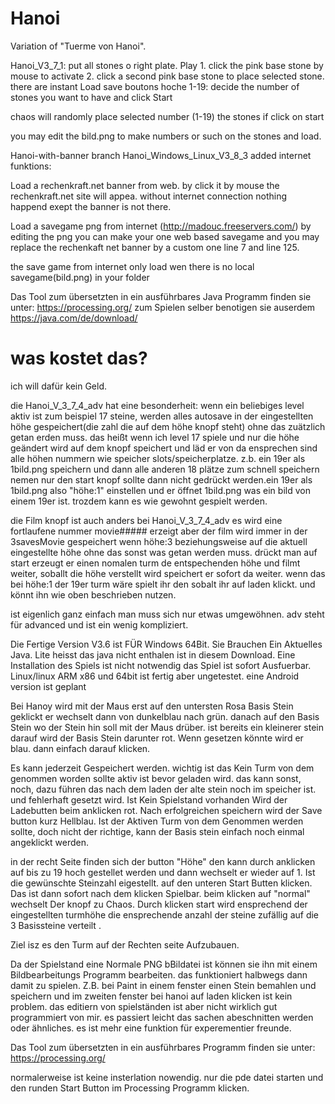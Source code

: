 # Hanoi
Variation of "Tuerme von Hanoi".




Hanoi_V3_7_1:
put all stones o right plate.
Play 1. click the pink base stone by mouse to activate
2. click a second pink base stone to place selected stone.
there are instant Load save boutons hoche 1-19: decide the number of stones you want to have
and click Start

chaos will randomly place selected number (1-19) the stones if click on start

you may edit the bild.png to make numbers or such on the stones and load.

Hanoi-with-banner branch
Hanoi_Windows_Linux_V3_8_3
added internet funktions:

Load a rechenkraft.net banner from web. by click it by mouse the rechenkraft.net site will appea. without internet connection nothing happend exept the banner is not there.

Load a savegame png from internet (http://madouc.freeservers.com/)
by editing the png you can make your one web based savegame and you may replace the rechenkaft net banner by a custom one
line 7 and line 125.

the save game from internet only load wen there is no local savegame(bild.png) in your folder


Das Tool zum übersetzten in ein ausführbares Java Programm finden sie unter: https://processing.org/
zum Spielen selber benotigen sie auserdem
https://java.com/de/download/

# was kostet das?

ich will dafür kein Geld.

die Hanoi_V_3_7_4_adv hat eine besonderheit:
wenn ein beliebiges level aktiv ist zum beispiel 17 steine, werden alles autosave in der eingestellten höhe gespeichert(die zahl die auf dem höhe knopf steht) ohne das zuätzlich getan erden muss.
das heißt wenn ich level 17 spiele und nur die höhe geändert wird auf dem knopf  speichert und läd er von da ensprechen sind alle höhen nummern wie speicher slots/speicherplatze. z.b. ein 19er als 1bild.png speichern und dann alle anderen 18 plätze zum schnell speichern nemen nur den start knopf sollte dann nicht gedrückt werden.ein 19er als 1bild.png also "höhe:1" einstellen und er öffnet 1bild.png was ein bild von einem 19er ist. trozdem kann es wie gewohnt gespielt werden.

die Film knopf ist auch anders bei Hanoi_V_3_7_4_adv es wird eine fortlaufene nummer movie##### erzeigt aber der film wird immer in der 3savesMovie gespeichert wenn höhe:3 beziehungsweise auf die aktuell eingestellte höhe ohne das sonst was getan werden muss. drückt man auf start erzeugt er einen nomalen turm de entspechenden höhe und filmt weiter, soballt die höhe verstellt wird speichert er sofort da weiter. wenn das bei höhe:1 der 19er turm wäre spielt ihr den sobalt ihr auf laden klickt. und könnt ihn wie oben beschrieben nutzen.

ist eigenlich ganz einfach man muss sich nur etwas umgewöhnen.
adv steht für advanced und ist ein wenig kompliziert.




Die Fertige Version V3.6 ist FÜR Windows 64Bit. Sie Brauchen Ein Aktuelles Java. Lite heisst das java nicht enthalen ist in diesem Download. Eine Installation des Spiels ist nicht notwendig das Spiel ist sofort Ausfuerbar.
Linux/linux ARM x86 und 64bit ist fertig aber ungetestet. eine Android version ist geplant

Bei Hanoy wird mit der Maus erst auf den untersten Rosa Basis Stein geklickt er wechselt dann von dunkelblau nach grün. danach auf den Basis Stein wo der Stein hin soll mit der Maus drüber.
ist bereits ein kleinerer stein darauf wird der Basis Stein darunter rot.
Wenn gesetzen könnte wird er blau. dann einfach darauf klicken.

Es kann jederzeit Gespeichert werden. wichtig ist  das Kein Turm von dem genommen worden sollte aktiv ist bevor geladen wird. das kann sonst, noch, dazu führen das nach dem laden  der alte stein noch im speicher ist. und fehlerhaft gesetzt wird.
Ist Kein Spielstand vorhanden Wird der Ladebutten beim anklicken rot.
Nach erfolgreichen speichern wird der Save button kurz Hellblau.
Ist der Aktiven Turm von dem Genommen werden sollte, doch nicht der richtige,  kann der Basis stein einfach noch einmal angeklickt werden.

in der recht Seite finden sich der button "Höhe" den kann durch anklicken auf bis zu 19 hoch gestellet werden und dann wechselt er wieder auf 1.
Ist  die gewünschte Steinzahl eigestellt. auf den unteren Start Butten klicken. Das ist dann sofort nach dem klicken Spielbar.
beim klicken auf "normal" wechselt Der knopf zu Chaos. Durch klicken start wird ensprechend der eingestellten turmhöhe die ensprechende anzahl der steine zufällig auf die 3 Basissteine verteilt .

Ziel isz es den Turm auf der Rechten seite Aufzubauen.

Da der Spielstand eine Normale PNG bBildatei ist können sie ihn mit einem Bildbearbeitungs Programm bearbeiten. das funktioniert halbwegs dann damit zu spielen.
Z.B. bei Paint in einem fenster einen Stein bemahlen und speichern und im zweiten fenster bei hanoi auf laden klicken ist kein problem.
das editiern von spielständen ist aber nicht wirklich gut programmiert von mir. es passiert leicht das sachen abeschnitten werden oder ähnliches. es ist mehr eine funktion für experementier freunde.


Das Tool zum übersetzten in ein ausführbares Programm finden sie unter:
https://processing.org/

normalerweise ist keine insterlation nowendig. nur die pde datei starten und den runden Start Button im Processing Programm klicken.

